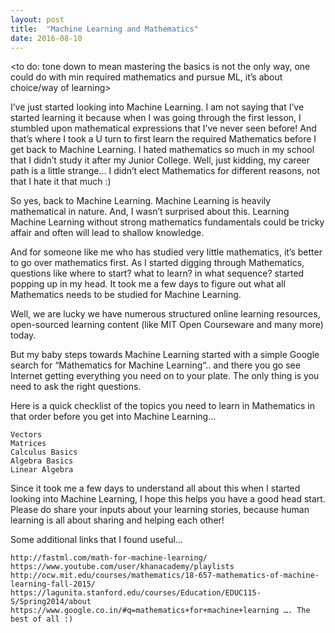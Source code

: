 ```yaml
---
layout: post
title:  "Machine Learning and Mathematics"
date: 2016-08-10
---
```



<to do: tone down to mean mastering the basics is not the only way, one could do with min required mathematics and pursue ML, it’s about choice/way of learning>

I’ve just started looking into Machine Learning. I am not saying that I’ve started learning it because when I was going through the first lesson, I stumbled upon mathematical expressions that I’ve never seen before! And that’s where I took a U turn to first learn the required Mathematics before I get back to Machine Learning. I hated mathematics so much in my school that I didn’t study it after my Junior College. Well, just kidding, my career path is a little strange… I didn’t elect Mathematics for different reasons, not that I hate it that much :)

So yes, back to Machine Learning. Machine Learning is heavily mathematical in nature. And, I wasn’t surprised about this. Learning Machine Learning without strong mathematics fundamentals could be tricky affair and often will lead to shallow knowledge.

And for someone like me who has studied very little mathematics, it’s better to go over mathematics first. As I started digging through Mathematics, questions like where to start? what to learn? in what sequence? started popping up in my head. It took me a few days to figure out what all Mathematics needs to be studied for Machine Learning.

Well, we are lucky we have numerous structured online learning resources, open-sourced learning content (like MIT Open Courseware and many more) today.

But my baby steps towards Machine Learning started with a simple Google search for “Mathematics for Machine Learning“.. and there you go see Internet getting everything you need on to your plate. The only thing is you need to ask the right questions.

Here is a quick checklist of the topics you need to learn in Mathematics in that order before you get into Machine Learning…

    Vectors
    Matrices
    Calculus Basics
    Algebra Basics
    Linear Algebra

Since it took me a few days to understand all about this when I started looking into Machine Learning, I hope this helps you have a good head start. Please do share your inputs about your learning stories, because human learning is all about sharing and helping each other!

Some additional links that I found useful…

    http://fastml.com/math-for-machine-learning/
    https://www.youtube.com/user/khanacademy/playlists
    http://ocw.mit.edu/courses/mathematics/18-657-mathematics-of-machine-learning-fall-2015/
    https://lagunita.stanford.edu/courses/Education/EDUC115-S/Spring2014/about
    https://www.google.co.in/#q=mathematics+for+machine+learning …. The best of all :)
